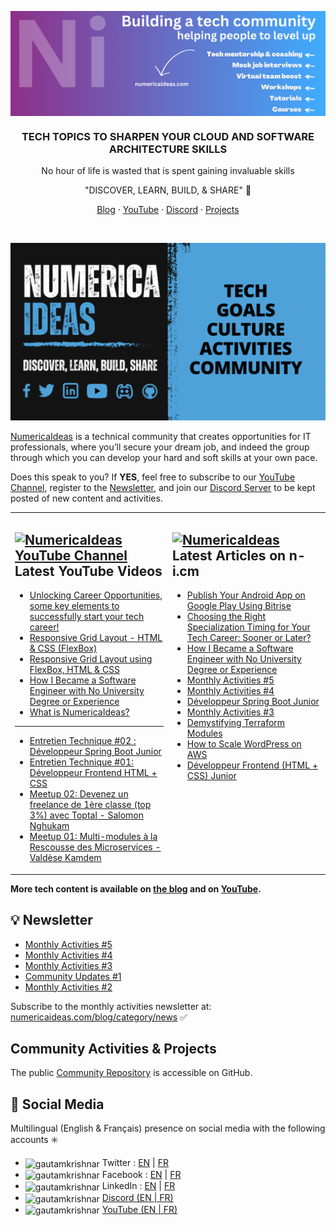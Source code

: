 <a href="https://numericaideas.com" target="blank"><img align="center" src="/profile/ni-github-banner.png" alt="numericaideas" /></a>

<h3 align="center">TECH TOPICS TO SHARPEN YOUR CLOUD AND SOFTWARE ARCHITECTURE SKILLS</h3>
<p align="center">No hour of life is wasted that is spent gaining invaluable skills</p>
<p align="center">"DISCOVER, LEARN, BUILD, & SHARE" 🚀</p>
<p align="center"><a href="https://numericaideas.com/blog">Blog</a> · <a href="https://www.youtube.com/@numericaideas/channels?sub_confirmation=1">YouTube</a> · <a href="https://discord.numericaideas.com">Discord</a> · <a href="https://github.com/numerica-ideas/community">Projects</a></p>
<br/>

[![NiPresentation](/profile/ni-presentation.gif)](https://youtu.be/6bdCyAZCUTg)

[NumericaIdeas](https://numericaideas.com) is a technical community that creates opportunities for IT professionals, where you’ll secure your dream job, and indeed the group through which you can develop your hard and soft skills at your own pace.

Does this speak to you? If **YES**, feel free to subscribe to our [YouTube Channel](https://www.youtube.com/@numericaideas/channels?sub_confirmation=1), register to the [Newsletter](https://numericaideas.com/blog/category/news/), and join our [Discord Server](https://discord.numericaideas.com) to be kept posted of new content and activities.

<table><tr><td valign="top" width="50%">

## <a href="https://www.youtube.com/@numericaideas/channels?sub_confirmation=1"><img src="https://cdn.worldvectorlogo.com/logos/youtube-icon.svg" title="NumericaIdeas YouTube Channel" alt="NumericaIdeas YouTube Channel" width="30"/> </a>   Latest YouTube Videos      
 
<!-- ENGLISH-YOUTUBE-VIDEOS:START -->
- [Unlocking Career Opportunities, some key elements to successfully start your tech career!](https://www.youtube.com/watch?v=bcY7Qth-s9w)
- [Responsive Grid Layout - HTML &amp; CSS &lpar;FlexBox&rpar;](https://www.youtube.com/watch?v=ocGuOcyi0eg)
- [Responsive Grid Layout using FlexBox, HTML &amp; CSS](https://www.youtube.com/watch?v=IfFZK8nc-0c)
- [How I Became a Software Engineer with No University Degree or Experience](https://www.youtube.com/watch?v=UVF_31PmeEQ)
- [What is NumericaIdeas?](https://www.youtube.com/watch?v=6bdCyAZCUTg)
<!-- ENGLISH-YOUTUBE-VIDEOS:END -->

----------------

<!-- FRENCH-YOUTUBE-VIDEOS:START -->
- [Entretien Technique #02 : Développeur Spring Boot Junior](https://www.youtube.com/watch?v=V0NHhdOOvY0)
- [Entretien Technique #01: Développeur Frontend HTML + CSS](https://www.youtube.com/watch?v=ILGVVFNeRcY)
- [Meetup 02: Devenez un freelance de 1ère classe &lpar;top 3%&rpar; avec Toptal - Salomon Nghukam](https://www.youtube.com/watch?v=AmhMAQTxcGg)
- [Meetup 01: Multi-modules à la Rescousse des Microservices - Valdèse Kamdem](https://www.youtube.com/watch?v=e_LJvcikUCk)
<!-- FRENCH-YOUTUBE-VIDEOS:END -->
 
</td><td valign="top" width="50%">

## <a href="https://numericaideas.com/blog"><img src="https://avatars.githubusercontent.com/u/84835921?s=48&v=4" title="NumericaIdeas" alt="NumericaIdeas" width="25"/></a>   Latest Articles on n-i.cm     
<!-- TECH-POSTS-LIST:START -->
- [Publish Your Android App on Google Play Using Bitrise](https://numericaideas.com/blog/publish-android-app-on-google-play-using-bitrise/)
- [Choosing the Right Specialization Timing for Your Tech Career: Sooner or Later?](https://numericaideas.com/blog/career-specialization-timing/)
- [How I Became a Software Engineer with No University Degree or Experience](https://numericaideas.com/blog/software-engineer-no-university-degree-or-experience/)
- [Monthly Activities #5](https://numericaideas.com/blog/monthly-recap-5/)
- [Monthly Activities #4](https://numericaideas.com/blog/monthly-recap-4/)
- [Développeur Spring Boot Junior](https://numericaideas.com/blog/developpeur-spring-boot-junior-2/)
- [Monthly Activities #3](https://numericaideas.com/blog/monthly-recap-3/)
- [Demystifying Terraform Modules](https://numericaideas.com/blog/terraform-modules/)
- [How to Scale WordPress on AWS](https://numericaideas.com/blog/aws-scale-wordpress/)
- [Développeur Frontend &lpar;HTML + CSS&rpar; Junior](https://numericaideas.com/blog/developpeur-frontend-html-css-junior-1/)
<!-- TECH-POSTS-LIST:END -->

</td></tr></table>

**More tech content is available on [the blog](https://numericaideas.com/blog) and on [YouTube](https://www.youtube.com/@numericaideas/channels?sub_confirmation=1).**

## 💡 Newsletter
<!-- NI-NEWS-LIST:START -->
- [Monthly Activities #5](https://numericaideas.com/blog/monthly-recap-5/)
- [Monthly Activities #4](https://numericaideas.com/blog/monthly-recap-4/)
- [Monthly Activities #3](https://numericaideas.com/blog/monthly-recap-3/)
- [Community Updates #1](https://numericaideas.com/blog/community-updates-1/)
- [Monthly Activities #2](https://numericaideas.com/blog/monthly-recap-2/)
<!-- NI-NEWS-LIST:END -->

Subscribe to the monthly activities newsletter at: [numericaideas.com/blog/category/news](https://numericaideas.com/blog/category/news) ✅

## Community Activities & Projects
The public <a href="https://github.com/numerica-ideas/community">Community Repository</a> is accessible on GitHub.

## 👥 Social Media
Multilingual (English & Français) presence on social media with the following accounts :eight_spoked_asterisk:
- <img align="center" src="https://raw.githubusercontent.com/rahuldkjain/github-profile-readme-generator/master/src/images/icons/Social/twitter.svg" alt="gautamkrishnar" height="20" width="20" /> Twitter  : [EN](https://twitter.com/numericaideas) | [FR](https://twitter.com/NumericaIdeasFr)
- <img align="center" src="https://raw.githubusercontent.com/rahuldkjain/github-profile-readme-generator/master/src/images/icons/Social/facebook.svg" alt="gautamkrishnar" height="20" width="20" /> Facebook : [EN](https://facebook.com/numericaideas) | [FR](https://facebook.com/NumericaIdeasFr)
- <img align="center" src="https://raw.githubusercontent.com/rahuldkjain/github-profile-readme-generator/master/src/images/icons/Social/linked-in-alt.svg" alt="gautamkrishnar" height="20" width="20" /> LinkedIn : [EN](https://www.linkedin.com/company/numericaideas) | [FR](https://www.linkedin.com/company/numericaideas-fr)
- <img align="center" src="https://raw.githubusercontent.com/rahuldkjain/github-profile-readme-generator/master/src/images/icons/Social/discord.svg" alt="gautamkrishnar" height="20" width="20" /> [Discord (EN | FR)](https://discord.numericaideas.com)
- <img align="center" src="https://raw.githubusercontent.com/rahuldkjain/github-profile-readme-generator/master/src/images/icons/Social/youtube.svg" alt="gautamkrishnar" height="20" width="20" /> [YouTube (EN | FR)](https://www.youtube.com/@numericaideas/channels?sub_confirmation=1)
